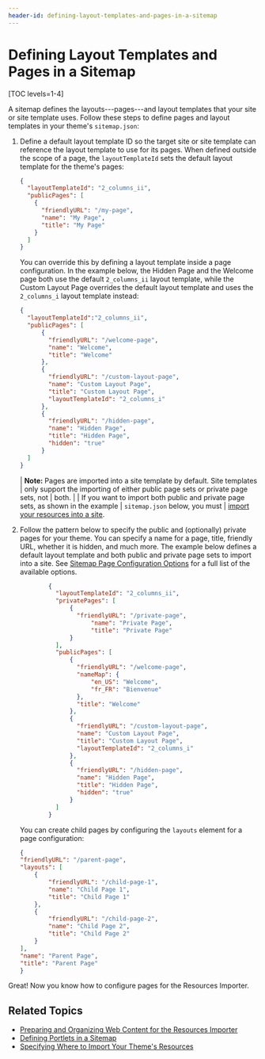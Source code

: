 ```yaml
---
header-id: defining-layout-templates-and-pages-in-a-sitemap
---
```


# Defining Layout Templates and Pages in a Sitemap

[TOC levels=1-4]

A sitemap defines the layouts---pages---and layout templates that your site or 
site template uses. Follow these steps to define pages and layout templates in 
your theme's `sitemap.json`:

1.  Define a default layout template ID so the target site or site template can 
    reference the layout template to use for its pages. When defined outside the 
    scope of a page, the `layoutTemplateId` sets the default layout template for 
    the theme's pages:

    ```json
    {
      "layoutTemplateId": "2_columns_ii",
      "publicPages": [
        {
          "friendlyURL": "/my-page",
          "name": "My Page",
          "title": "My Page"
        }
      ]  
    }
    ```

    You can override this by defining a layout template inside a page 
    configuration. In the example below, the Hidden Page and the Welcome page 
    both use the default `2_columns_ii` layout template, while the Custom Layout 
    Page overrides the default layout template and uses the `2_columns_i` layout 
    template instead:

    ```json
    {
      "layoutTemplateId":"2_columns_ii",
      "publicPages": [
          {
            "friendlyURL": "/welcome-page",
            "name": "Welcome",
            "title": "Welcome"
          },
          {
            "friendlyURL": "/custom-layout-page",
            "name": "Custom Layout Page",
            "title": "Custom Layout Page",
            "layoutTemplateId": "2_columns_i"
          },
          {
            "friendlyURL": "/hidden-page",
            "name": "Hidden Page",
            "title": "Hidden Page",
            "hidden": "true"
          }
      ]
    }
    ```
    
    | **Note:** Pages are imported into a site template by default. Site templates
    | only support the importing of either public page sets or private page sets, not
    | both.
    | 
    | If you want to import both public and private page sets, as shown in the example
    | `sitemap.json` below, you must
    | [import your resources into a site](/docs/7-2/frameworks/-/knowledge_base/f/specifying-where-to-import-your-themes-resources).
  
2.  Follow the pattern below to specify the public and (optionally) private 
    pages for your theme. You can specify a name for a page, title, friendly 
    URL, whether it is hidden, and much more. The example below defines a 
    default layout template and both public and private page sets to import into 
    a site. See [Sitemap Page Configuration Options](/docs/7-2/reference/-/knowledge_base/r/sitemap-page-configuration-options) 
    for a full list of the available options.

    ```json
            {
              "layoutTemplateId": "2_columns_ii",
              "privatePages": [
                  {
                    "friendlyURL": "/private-page",
                		"name": "Private Page",
                		"title": "Private Page"
                  }
              ],
              "publicPages": [
                  {
                    "friendlyURL": "/welcome-page",
                    "nameMap": {
                        "en_US": "Welcome",
                        "fr_FR": "Bienvenue"
                    },
                    "title": "Welcome"
                  },
                  {
                    "friendlyURL": "/custom-layout-page",
                    "name": "Custom Layout Page",
                    "title": "Custom Layout Page",
                    "layoutTemplateId": "2_columns_i"
                  },
                  {
                    "friendlyURL": "/hidden-page",
                    "name": "Hidden Page",
                    "title": "Hidden Page",
                    "hidden": "true"
                  }
              ]
            }
    ```

    You can create child pages by configuring the `layouts` element for a page 
    configuration:

    ```json
    {      
    "friendlyURL": "/parent-page",
    "layouts": [
        {
            "friendlyURL": "/child-page-1",
            "name": "Child Page 1",
            "title": "Child Page 1"
        },
        {
            "friendlyURL": "/child-page-2",
            "name": "Child Page 2",
            "title": "Child Page 2"
        }
    ],
    "name": "Parent Page",
    "title": "Parent Page"
    }
    ```

Great! Now you know how to configure pages for the Resources Importer. 

## Related Topics

- [Preparing and Organizing Web Content for the Resources Importer](/docs/7-2/frameworks/-/knowledge_base/f/preparing-and-organizing-web-content-for-the-resources-importer)
- [Defining Portlets in a Sitemap](/docs/7-2/frameworks/-/knowledge_base/f/defining-portlets-in-a-sitemap)
- [Specifying Where to Import Your Theme's Resources](/docs/7-2/frameworks/-/knowledge_base/f/specifying-where-to-import-your-themes-resources)
